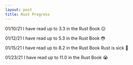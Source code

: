 ```yaml
---
layout: post
title: Rust Progress
---
```


01/10/21
I have read up to 3.3 in the Rust Book 😐

01/12/21
I have read up to 5.3 in the Rust Book 😳

01/15/21
I have read up to 8.2 in the Rust Book
Rust is sick 🤒

01/23/21
I have read up to 11.0 in the Rust Book 😭
